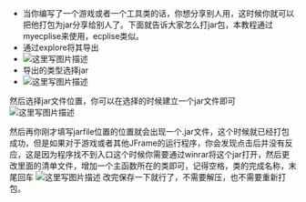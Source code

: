 ﻿ - 当你编写了一个游戏或者一个工具类的话，你想分享别人用，这时候你就可以把他打包为jar分享给别人了。下面就告诉大家怎么打jar包，本教程通过myecplise来使用，ecplise类似。
 - 通过explore将其导出
 - ![这里写图片描述](http://img.blog.csdn.net/20170518212136623?watermark/2/text/aHR0cDovL2Jsb2cuY3Nkbi5uZXQvcXFfMjg4ODg4Mzc=/font/5a6L5L2T/fontsize/400/fill/I0JBQkFCMA==/dissolve/70/gravity/SouthEast)
 - 导出的类型选择jar
 - ![这里写图片描述](http://img.blog.csdn.net/20170518212223530?watermark/2/text/aHR0cDovL2Jsb2cuY3Nkbi5uZXQvcXFfMjg4ODg4Mzc=/font/5a6L5L2T/fontsize/400/fill/I0JBQkFCMA==/dissolve/70/gravity/SouthEast)

然后选择jar文件位置，你可以在选择的时候建立一个jar文件即可
![这里写图片描述](http://img.blog.csdn.net/20170518212443751?watermark/2/text/aHR0cDovL2Jsb2cuY3Nkbi5uZXQvcXFfMjg4ODg4Mzc=/font/5a6L5L2T/fontsize/400/fill/I0JBQkFCMA==/dissolve/70/gravity/SouthEast)

然后再你刚才填写jarfile位置的位置就会出现一个.jar文件，这个时候就已经打包成功，但是如果对于游戏或者其他JFrame的运行程序，你会发现点击后并没有反应，这是因为程序找不到入口这个时候你需要通过winrar将这个jar打开，然后更改里面的清单文件，增加一个主函数所在的类即可，记得空格，类的完成名称，末尾回车
![这里写图片描述](http://img.blog.csdn.net/20170518213044415?watermark/2/text/aHR0cDovL2Jsb2cuY3Nkbi5uZXQvcXFfMjg4ODg4Mzc=/font/5a6L5L2T/fontsize/400/fill/I0JBQkFCMA==/dissolve/70/gravity/SouthEast)
改完保存一下就行了，不需要解压，也不需要重新打包。